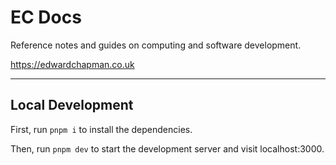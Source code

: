 EC Docs
=======

Reference notes and guides on computing and software development.

https://edwardchapman.co.uk

---

## Local Development

First, run `pnpm i` to install the dependencies.

Then, run `pnpm dev` to start the development server and visit localhost:3000.
